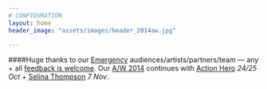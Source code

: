 ```yaml
---
# CONFIGURATION
layout: home
header_image: "assets/images/header_2014aw.jpg"

---
```

####Huge thanks to our [Emergency](/current/2014-emergency) audiences/artists/partners/team — any + all [feedback is welcome]([http://habarts.wufoo.eu/forms/feedback). Our [A/W 2014](/current/2014-autumnwinter) continues with [Action Hero](/current/2014-autumnwinter/actionhero) *24/25 Oct* + [Selina Thompson](/current/2014-autumnwinter/thompson) *7 Nov*.
